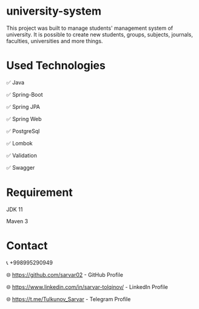 # university-system

This project was built to manage students' management system of university. It is possible to create new students, groups, subjects, journals, faculties, universities and more things.

# Used Technologies

✅  Java

✅  Spring-Boot

✅  Spring JPA

✅  Spring Web

✅  PostgreSql

✅  Lombok

✅  Validation

✅  Swagger

# Requirement
  JDK 11
  
  Maven 3
  
# Contact
📞  +998995290949

🌐 https://github.com/sarvar02 - GitHub Profile

🌐 https://www.linkedin.com/in/sarvar-tolqinov/ - LinkedIn Profile

🌐 https://t.me/Tulkunov_Sarvar - Telegram Profile
